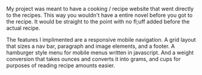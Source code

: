 My project was meant to have a cooking / recipe website that went directly to the recipes. This way you wouldn't have a entire novel before you got to the recipe. It would be straight to the point with no fl;uff added before the actual recipe.

The features I implimented are a responsive mobile navigation. 
A grid layout that sizes a nav bar, paragraph and image elements, and a footer.
A hamburger style menu for mobile menus written in javascript.
And a weight conversion that takes ounces and converts it into grams, and cups for purposes of reading recipe amounts easier.
